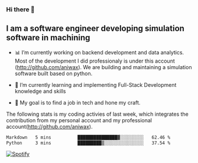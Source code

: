 ### Hi there 👋

## I am a software engineer developing simulation software in machining
- :bar_chart: I’m currently working on backend development and data analytics.
Most of the development I did professionaly is under this account (http://github.com/aniwax). We are building and maintaining a simulation software built based on python. 

- 🌱 I’m currently learning and implementing Full-Stack Development knowledge and skills
- :dart: My goal is to find a job in tech and hone my craft.


<!--- [![shizzy's github stats](https://github-readme-stats.vercel.app/api?username=shirzartenwer)](https://github.com/anuraghazra/github-readme-stats) --->


The following stats is my coding activies of last week, which integrates the contribution from my personal account and my professional account(http://github.com/aniwax). 


 <!--START_SECTION:waka-->

```txt
Markdown   5 mins          ███████████████▓░░░░░░░░░   62.46 %
Python     3 mins          █████████▒░░░░░░░░░░░░░░░   37.54 %
```

<!--END_SECTION:waka-->
[![Spotify](https://spotify-on-github-git-master.shirzartenwer.vercel.app/api/spotify)](https://open.spotify.com/user/21j6s322bjrhxlx67pyzkc4ki)
